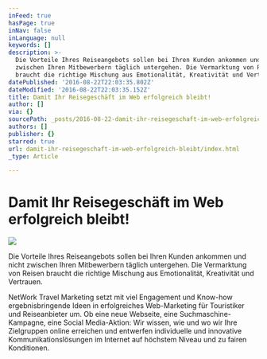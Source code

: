 ```yaml
---
inFeed: true
hasPage: true
inNav: false
inLanguage: null
keywords: []
description: >-
  Die Vorteile Ihres Reiseangebots sollen bei Ihren Kunden ankommen und nicht
  zwischen Ihren Mitbewerbern täglich untergehen. Die Vermarktung von Reisen
  braucht die richtige Mischung aus Emotionalität, Kreativität und Vertrauen. 
datePublished: '2016-08-22T22:03:35.802Z'
dateModified: '2016-08-22T22:03:35.152Z'
title: Damit Ihr Reisegeschäft im Web erfolgreich bleibt!
author: []
via: {}
sourcePath: _posts/2016-08-22-damit-ihr-reisegeschaft-im-web-erfolgreich-bleibt.md
authors: []
publisher: {}
starred: true
url: damit-ihr-reisegeschaft-im-web-erfolgreich-bleibt/index.html
_type: Article

---
```

# Damit Ihr Reisegeschäft im Web erfolgreich bleibt!
![](https://the-grid-user-content.s3-us-west-2.amazonaws.com/db0ca365-d0b3-4ca8-b643-ca7a9c217310.jpg)

Die Vorteile Ihres Reiseangebots sollen bei Ihren Kunden ankommen und nicht zwischen Ihren Mitbewerbern täglich untergehen. Die Vermarktung von Reisen braucht die richtige Mischung aus Emotionalität, Kreativität und Vertrauen. 

NetWork Travel Marketing setzt mit viel Engagement und Know-how ergebnisbringende Ideen in erfolgreiches Web-Marketing für Touristiker und Reiseanbieter um. Ob eine neue Webseite, eine Suchmaschine-Kampagne, eine Social Media-Aktion: Wir wissen, wie und wo wir Ihre Zielgruppen online erreichen und entwerfen individuelle und innovative Kommunikationslösungen im Internet auf höchstem Niveau und zu fairen Konditionen.
